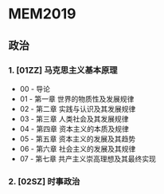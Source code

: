 # MEM2019

## 政治
### 1. [01ZZ] 马克思主义基本原理
* 00 - 导论
* 01 - 第一章 世界的物质性及发展规律
* 02 - 第二章 实践与认识及其发展规律
* 03 - 第三章 人类社会及其发展规律
* 04 - 第四章 资本主义的本质及规律
* 05 - 第五章 资本主义的发展及其趋势
* 06 - 第六章 社会主义的发展及其规律
* 07 - 第七章 共产主义崇高理想及其最终实现

### 2. [02SZ] 时事政治
